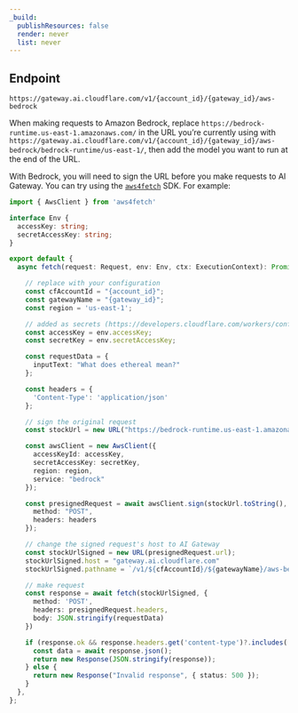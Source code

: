 ```yaml
---
_build:
  publishResources: false
  render: never
  list: never
---
```


## Endpoint

`https://gateway.ai.cloudflare.com/v1/{account_id}/{gateway_id}/aws-bedrock`

When making requests to Amazon Bedrock, replace `https://bedrock-runtime.us-east-1.amazonaws.com/` in the URL you’re currently using with `https://gateway.ai.cloudflare.com/v1/{account_id}/{gateway_id}/aws-bedrock/bedrock-runtime/us-east-1/`, then add the model you want to run at the end of the URL.

With Bedrock, you will need to sign the URL before you make requests to AI Gateway. You can try using the [`aws4fetch`](https://github.com/mhart/aws4fetch) SDK. For example:

```typescript
import { AwsClient } from 'aws4fetch'

interface Env {
  accessKey: string;
  secretAccessKey: string;
}

export default {
  async fetch(request: Request, env: Env, ctx: ExecutionContext): Promise<Response> {

    // replace with your configuration
    const cfAccountId = "{account_id}";
    const gatewayName = "{gateway_id}";
    const region = 'us-east-1';

    // added as secrets (https://developers.cloudflare.com/workers/configuration/secrets/)
    const accessKey = env.accessKey;
    const secretKey = env.secretAccessKey;

    const requestData = {
      inputText: "What does ethereal mean?"
    };

    const headers = {
      'Content-Type': 'application/json'
    };

    // sign the original request
    const stockUrl = new URL("https://bedrock-runtime.us-east-1.amazonaws.com/model/amazon.titan-embed-text-v1/invoke")

    const awsClient = new AwsClient({
      accessKeyId: accessKey,
      secretAccessKey: secretKey,
      region: region,
      service: "bedrock"
    });

    const presignedRequest = await awsClient.sign(stockUrl.toString(), {
      method: "POST",
      headers: headers
    });

    // change the signed request's host to AI Gateway
    const stockUrlSigned = new URL(presignedRequest.url);
    stockUrlSigned.host = "gateway.ai.cloudflare.com"
    stockUrlSigned.pathname = `/v1/${cfAccountId}/${gatewayName}/aws-bedrock/bedrock-runtime/${region}/model/amazon.titan-embed-text-v1/invoke`

    // make request
    const response = await fetch(stockUrlSigned, {
      method: 'POST',
      headers: presignedRequest.headers,
      body: JSON.stringify(requestData)
    })

    if (response.ok && response.headers.get('content-type')?.includes('application/json')) {
      const data = await response.json();
      return new Response(JSON.stringify(response));
    } else {
      return new Response("Invalid response", { status: 500 });
    }
  },
};
```